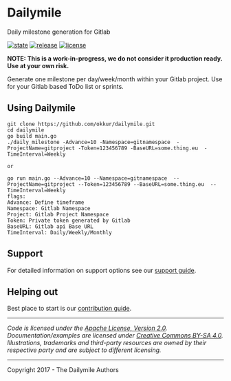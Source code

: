 # Dailymile

Daily milestone generation for Gitlab

 [![state](https://img.shields.io/badge/state-unstable-blue.svg)]() [![release](https://img.shields.io/github/release/okkur/dailymile.svg)](https://github.com/okkur/dailymile/releases) [![license](https://img.shields.io/github/license/okkur/dailymile.svg)](LICENSE)

**NOTE: This is a work-in-progress, we do not consider it production ready. Use at your own risk.**

Generate one milestone per day/week/month within your Gitlab project.
Use for your Gitlab based ToDo list or sprints.

## Using Dailymile
```
git clone https://github.com/okkur/dailymile.git
cd dailymile
go build main.go
./daily_milestone -Advance=10 -Namespace=gitnamespace  -ProjectName=gitproject -Token=123456789 -BaseURL=some.thing.eu  -TimeInterval=Weekly

or

go run main.go --Advance=10 --Namespace=gitnamespace  --ProjectName=gitproject --Token=123456789 --BaseURL=some.thing.eu  --TimeInterval=Weekly
flags:
Advance: Define timeframe
Namespace: Gitlab Namespace
Project: Gitlab Project Namespace
Token: Private token generated by Gitlab
BaseURL: Gitlab api Base URL
TimeInterval: Daily/Weekly/Monthly

```
## Support
For detailed information on support options see our [support guide](/SUPPORT.md).

## Helping out
Best place to start is our [contribution guide](/CONTRIBUTING.md).

----

*Code is licensed under the [Apache License, Version 2.0](/LICENSE).*  
*Documentation/examples are licensed under [Creative Commons BY-SA 4.0](/docs/LICENSE).*  
*Illustrations, trademarks and third-party resources are owned by their respective party and are subject to different licensing.*

---

Copyright 2017 - The Dailymile Authors
